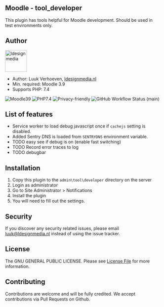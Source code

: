 ## Moodle - tool_developer

This plugin has tools helpful for Moodle development. 
Should be used in test environments only.

## Author
<img src="https://ldesignmedia.nl/themes/ldesignmedia/assets/images/logo/logo.svg" alt="ldesignmedia" height="70px">

* Author: Luuk Verhoeven, [ldesignmedia.nl](https://ldesignmedia.nl/)
* Min. required: Moodle 3.9
* Supports PHP: 7.4

![Moodle39](https://img.shields.io/badge/moodle-3.9-brightgreen.svg)
![PHP7.4](https://img.shields.io/badge/PHP-7.4-brightgreen.svg)
![Privacy-friendly](https://img.shields.io/badge/Privacy-friendly-brightgreen.svg)
![GitHub Workflow Status (main)](https://img.shields.io/github/actions/workflow/status/LdesignMedia/moodle-tool_developer/ci.yml?branch=main)





## List of features
- Service worker to load debug javascript once if `cachejs` setting is disabled.
- Added Sentry DNS is loaded from `SENTRYDNS` environment variable.
- TODO easy see if debug is on (enable fast switching)
- TODO Record error traces to log
- TODO debugbar


## Installation
1.  Copy this plugin to the `admin\tool\developer` directory on the server
2.  Login as administrator
3.  Go to Site Administrator > Notifications
4.  Install the plugin
5.  You will need to fill out the settings.

## Security

If you discover any security related issues, please email [luuk@ldesignmedia.nl](mailto:luuk@ldesignmedia.nl) instead of using the issue tracker.

## License

The GNU GENERAL PUBLIC LICENSE. Please see [License File](LICENSE) for more information.

## Contributing

Contributions are welcome and will be fully credited. We accept contributions via Pull Requests on Github.
